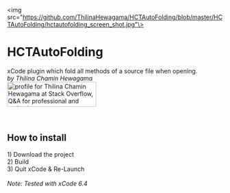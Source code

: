 <img src="https://github.com/ThilinaHewagama/HCTAutoFolding/blob/master/HCTAutoFolding/hctautofolding_screen_shot.jpg"\>

# HCTAutoFolding
xCode plugin which fold all methods of a source file when opening.
<br/>
<i>by Thilina Chamin Hewagama</i> <br/>
<a href="http://stackoverflow.com/users/1716859/thilina-chamin-hewagama">
<img src="http://stackoverflow.com/users/flair/1716859.png" width="208" height="58" alt="profile for Thilina Chamin Hewagama at Stack Overflow, Q&amp;A for professional and enthusiast programmers" title="profile for Thilina Chamin Hewagama at Stack Overflow, Q&amp;A for professional and enthusiast programmers">
</a>

<br/>
<h2>How to install</h2>
1) Download the project<br/>
2) Build<br/>
3) Quit xCode & Re-Launch<br/>

<br/>
<i>Note: Tested with xCode 6.4</i>

